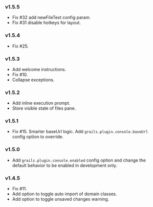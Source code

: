 ### v1.5.5

*   Fix #32 add newFileText config param.
*   Fix #31 disable hotkeys for layout.

### v1.5.4

*   Fix #25.

### v1.5.3

*   Add welcome instructions.
*   Fix #10.
*   Collapse exceptions.

### v1.5.2

*   Add inline execution prompt.
*   Store visible state of files pane.

### v1.5.1

*   Fix #15. Smarter baseUrl logic. Add `grails.plugin.console.baseUrl` config option to override.

### v1.5.0

*   Add `grails.plugin.console.enabled` config option and change the default behavior to be enabled in development only.

### v1.4.5

*   Fix #11.
*   Add option to toggle auto import of domain classes.
*   Add option to toggle unsaved changes warning.